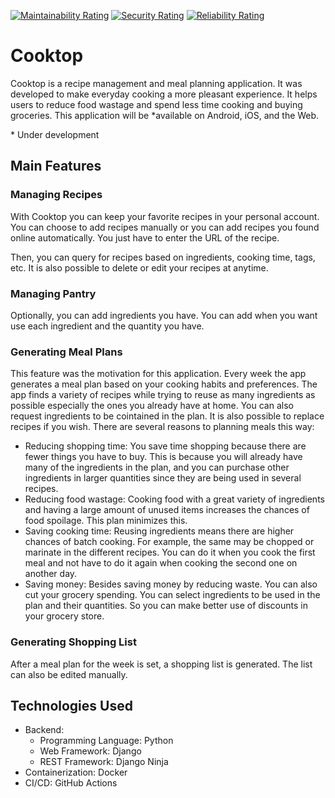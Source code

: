 [![Maintainability Rating](https://sonarcloud.io/api/project_badges/measure?project=HiagoAC_cooktop&metric=sqale_rating)](https://sonarcloud.io/summary/new_code?id=HiagoAC_cooktop)
[![Security Rating](https://sonarcloud.io/api/project_badges/measure?project=HiagoAC_cooktop&metric=security_rating)](https://sonarcloud.io/summary/new_code?id=HiagoAC_cooktop)
[![Reliability Rating](https://sonarcloud.io/api/project_badges/measure?project=HiagoAC_cooktop&metric=reliability_rating)](https://sonarcloud.io/summary/new_code?id=HiagoAC_cooktop)

# Cooktop

Cooktop is a recipe management and meal planning application. It was developed to make everyday cooking a more pleasant experience. It helps users to reduce food wastage and spend less time cooking and buying groceries. This application will be *available on Android, iOS, and the Web. 

\* Under development

## Main Features

### Managing Recipes

With Cooktop you can keep your favorite recipes in your personal account. You can choose to add recipes manually or you can add recipes you found online automatically. You just have to enter the URL of the recipe.

Then, you can query for recipes based on ingredients, cooking time, tags, etc. It is also possible to delete or edit your recipes at anytime.

### Managing Pantry

Optionally, you can add ingredients you have. You can add when you want use each ingredient and the quantity you have.

### Generating Meal Plans

This feature was the motivation for this application. Every week the app generates a meal plan based on your cooking habits and preferences. The app finds a variety of recipes while trying to reuse as many ingredients as possible especially the ones you already have at home. You can also request ingredients to be cointained in the plan. It is also possible to replace recipes if you wish. There are several reasons to planning meals this way: 
* Reducing shopping time: You save time shopping because there are fewer things you have to buy. This is because you will already have many of the ingredients in the plan, and you can purchase other ingredients in larger quantities since they are being used in several recipes. 
* Reducing food wastage: Cooking food with a great variety of ingredients and having a large amount of unused items increases the chances of food spoilage. This plan minimizes this.
* Saving cooking time: Reusing ingredients means there are higher chances of batch cooking. For example, the same may be chopped or marinate in the different recipes. You can do it when you cook the first meal and not have to do it again when cooking the second one on another day.
* Saving money: Besides saving money by reducing waste. You can also cut your grocery spending. You can select ingredients to be used in the plan and their quantities. So you can make better use of discounts in your grocery store.

### Generating Shopping List

After a meal plan for the week is set, a shopping list is generated. The list can also be edited manually.

## Technologies Used
- Backend:
    - Programming Language: Python
    - Web Framework: Django
    - REST Framework: Django Ninja
- Containerization: Docker
- CI/CD: GitHub Actions 

<!--
## Software Architecture and Design

## Author
-->
